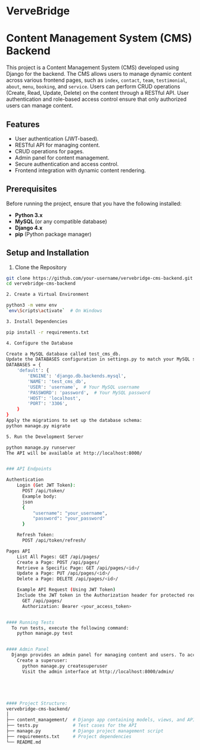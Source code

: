 # VerveBridge

# Content Management System (CMS) Backend

This project is a Content Management System (CMS) developed using Django for the backend. The CMS allows users to manage dynamic content across various frontend pages, such as `index`, `contact`, `team`, `testimonial`, `about`, `menu`, `booking`, and `service`. Users can perform CRUD operations (Create, Read, Update, Delete) on the content through a RESTful API. User authentication and role-based access control ensure that only authorized users can manage content.

## Features

- User authentication (JWT-based).
- RESTful API for managing content.
- CRUD operations for pages.
- Admin panel for content management.
- Secure authentication and access control.
- Frontend integration with dynamic content rendering.

## Prerequisites

Before running the project, ensure that you have the following installed:

- **Python 3.x**
- **MySQL** (or any compatible database)
- **Django 4.x**
- **pip** (Python package manager)

## Setup and Installation

1. Clone the Repository

```bash
git clone https://github.com/your-username/vervebridge-cms-backend.git
cd vervebridge-cms-backend

2. Create a Virtual Environment

python3 -m venv env
`env\Scripts\activate`  # On Windows

3. Install Dependencies

pip install -r requirements.txt

4. Configure the Database

Create a MySQL database called test_cms_db.
Update the DATABASES configuration in settings.py to match your MySQL setup:
DATABASES = {
    'default': {
        'ENGINE': 'django.db.backends.mysql',
        'NAME': 'test_cms_db',
        'USER': 'username',  # Your MySQL username
        'PASSWORD': 'password',  # Your MySQL password
        'HOST': 'localhost',
        'PORT': '3306',
    }
}
Apply the migrations to set up the database schema:
python manage.py migrate

5. Run the Development Server

python manage.py runserver
The API will be available at http://localhost:8000/


### API Endpoints

Authentication
    Login (Get JWT Token):
      POST /api/token/
      Example body:
      json
      {
          "username": "your_username",
          "password": "your_password"
      }

    Refresh Token:
      POST /api/token/refresh/

Pages API
    List All Pages: GET /api/pages/
    Create a Page: POST /api/pages/
    Retrieve a Specific Page: GET /api/pages/<id>/
    Update a Page: PUT /api/pages/<id>/
    Delete a Page: DELETE /api/pages/<id>/

    Example API Request (Using JWT Token)
    Include the JWT token in the Authorization header for protected routes:
      GET /api/pages/
      Authorization: Bearer <your_access_token>


#### Running Tests
  To run tests, execute the following command:
    python manage.py test


#### Admin Panel
  Django provides an admin panel for managing content and users. To access the admin panel:
    Create a superuser:
      python manage.py createsuperuser
      Visit the admin interface at http://localhost:8000/admin/





#### Project Structure:
vervebridge-cms-backend/
│
├── content_management/  # Django app containing models, views, and APIs
├── tests.py             # Test cases for the API
├── manage.py            # Django project management script
├── requirements.txt     # Project dependencies
└── README.md          
